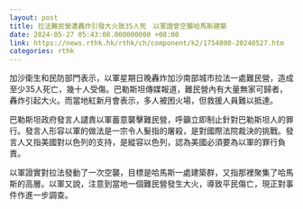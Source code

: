 ```yaml
---
layout: post
title: 拉法難民營遭轟炸引發大火致35人死　以軍證曾空襲哈馬斯建築
date: 2024-05-27 05:43:08.000000000 +08:00
link: https://news.rthk.hk/rthk/ch/component/k2/1754800-20240527.htm
categories: rthk
---
```


加沙衛生和民防部門表示，以軍星期日晚轟炸加沙南部城市拉法一處難民營，造成至少35人死亡，幾十人受傷。巴勒斯坦傳媒報道，難民營內有大量無家可歸者，轟炸引起大火。而當地紅新月會表示，多人被困火場，但救援人員難以抵達。

巴勒斯坦政府發言人譴責以軍蓄意襲擊難民營，呼籲立即制止針對巴勒斯坦人的罪行。發言人形容以軍的做法是一宗令人髮指的屠殺，是對國際法院裁決的挑戰。發言人又指美國對以色列的支持，是縱容以色列，認為美國必須要為以軍的罪行負責。

以軍證實對拉法發動了一次空襲，目標是哈馬斯一處建築群，又指那裡聚集了哈馬斯的高層。以軍又說，注意到當地一個難民營發生大火，導致平民傷亡，現正對事件作進一步調查。
